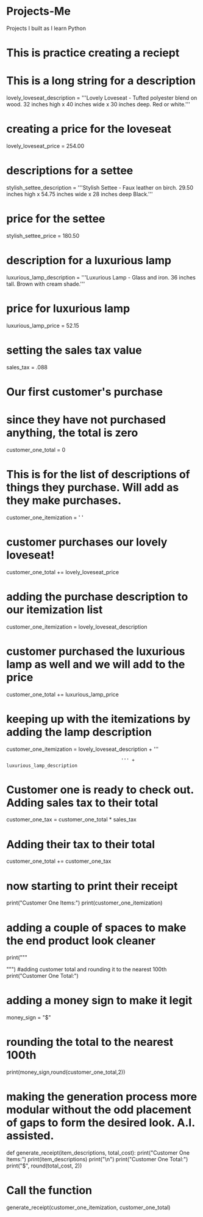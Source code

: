# Projects-Me
Projects I built as I learn Python

# This is practice creating a reciept 
# This is a long string for a description
lovely_loveseat_description = '''Lovely Loveseat - Tufted polyester blend on wood. 32 inches high x 40 inches wide x 30 inches deep. Red or white.'''
# creating a price for the loveseat
lovely_loveseat_price = 254.00
# descriptions for a settee
stylish_settee_description = '''Stylish Settee - Faux leather on birch. 29.50 inches high x 54.75 inches wide x 28 inches deep Black.'''
# price for the settee
stylish_settee_price = 180.50
# description for a luxurious lamp
luxurious_lamp_description = '''Luxurious Lamp - Glass and iron. 36 inches tall. Brown with cream shade.'''
# price  for luxurious lamp
luxurious_lamp_price = 52.15
# setting the sales tax value
sales_tax = .088
# Our first customer's purchase
# since they have not purchased anything, the total is zero
customer_one_total = 0
# This is for the list of descriptions of things they purchase. Will add as they make purchases.
customer_one_itemization = ' '
# customer purchases our lovely loveseat!
customer_one_total += lovely_loveseat_price
# adding the purchase description to our itemization list
customer_one_itemization = lovely_loveseat_description
# customer purchased the luxurious lamp as well and we will add to the price
customer_one_total += luxurious_lamp_price
# keeping up with the itemizations by adding the lamp description
customer_one_itemization = lovely_loveseat_description + '''                                         
                                             
                                              ''' + luxurious_lamp_description
# Customer one is ready to check out. Adding sales tax to their total
customer_one_tax = customer_one_total * sales_tax
# Adding their tax to their total
customer_one_total += customer_one_tax
# now starting to print their receipt
print("Customer One Items:")
print(customer_one_itemization)
# adding a couple of spaces to make the end product look cleaner
print("""

""")
#adding customer total and rounding it to the nearest 100th
print("Customer One Total:")
# adding a money sign to make it legit
money_sign = "$"
# rounding the total to the nearest 100th
print(money_sign,round(customer_one_total,2))
# making the generation process more modular without the odd placement of gaps to form the desired look. A.I. assisted.
def generate_receipt(item_descriptions, total_cost):
    print("Customer One Items:")
    print(item_descriptions)
    print("\n")
    print("Customer One Total:")
    print("$", round(total_cost, 2))

# Call the function
generate_receipt(customer_one_itemization, customer_one_total)

